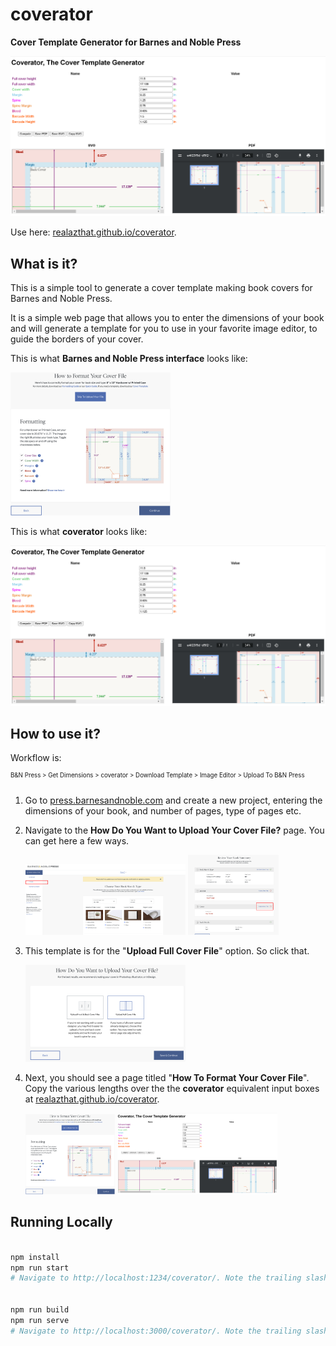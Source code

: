 # coverator

**Cover Template Generator for Barnes and Noble Press**

<img width="512px" src="assets/coverator.png" />

Use here:
[realazthat.github.io/coverator](https://realazthat.github.io/coverator).

## What is it?

This is a simple tool to generate a cover template making book covers for Barnes
and Noble Press.

It is a simple web page that allows you to enter the dimensions of your book and
will generate a template for you to use in your favorite image editor, to guide
the borders of your cover.

This is what **Barnes and Noble Press interface** looks like:

<img width="256px" src="assets/bn-format.png" />

This is what **coverator** looks like:

<img width="512px" src="assets/coverator.png" />

## How to use it?

Workflow is:

<sup><sup>B&N Press &gt; Get Dimensions &gt; coverator &gt; Download Template
&gt; Image Editor &gt; Upload To B&N Press</sup></sup>

1. Go to [press.barnesandnoble.com](https://press.barnesandnoble.com) and create
   a new project, entering the dimensions of your book, and number of pages,
   type of pages etc.
2. Navigate to the **How Do You Want to Upload Your Cover File?** page. You can
   get here a few ways.
   <div><img width="256px" src="assets/bn-cover-menu.png" />
   <img height="128px" src="assets/bn-review-book-summary.png" /></div>

3. This template is for the "**Upload Full Cover File**" option. So click that.
   <div><img width="256px" src="assets/bn-upload.png" /></div>

4. Next, you should see a page titled "**How To Format Your Cover File**". Copy
   the various lengths over the the **coverator** equivalent input boxes at
   [realazthat.github.io/coverator](https://realazthat.github.io/coverator).
   <div><img height="128px" src="assets/bn-format.png"> <img width="256px" src="assets/coverator.png"></div>

## Running Locally

```bash

npm install
npm run start
# Navigate to http://localhost:1234/coverator/. Note the trailing slash!


npm run build
npm run serve
# Navigate to http://localhost:3000/coverator/. Note the trailing slash!
```

